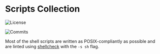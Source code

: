 # Scripts Collection

![License](https://img.shields.io/github/license/caraterra/scripts-collection?style=for-the-badge)

![Commits](https://img.shields.io/github/commit-activity/m/caraterra/scripts-collection?style=for-the-badge)

Most of the shell scripts are written as POSIX-compliantly as possible and are linted using [shellcheck](https://github.com/koalaman/shellcheck) with the `-s sh` flag.
